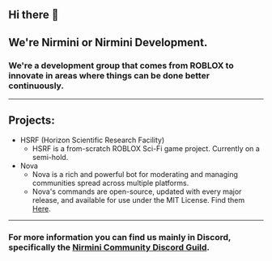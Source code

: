## Hi there 👋 
## We're Nirmini or Nirmini Development.
### We're a development group that comes from ROBLOX to innovate in areas where things can be done better continuously.
---
## Projects:
- HSRF (Horizon Scientific Research Facility)
  - HSRF is a from-scratch ROBLOX Sci-Fi game project. Currently on a semi-hold.
- Nova
  - Nova is a rich and powerful bot for moderating and managing communities spread across multiple platforms.
  - Nova's commands are open-source, updated with every major release, and available for use under the MIT License. Find them [Here](https://github.com/Nirmini/NovaBot-Commands).
---
### For more information you can find us mainly in Discord, specifically the [Nirmini Community Discord Guild](https://discord.gg/9Y7aZejzUH).
